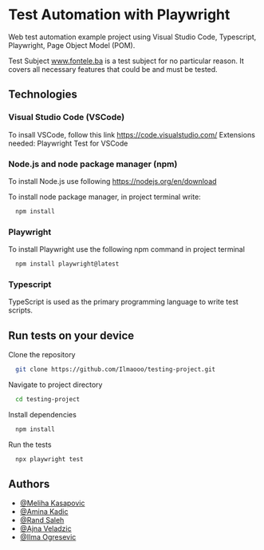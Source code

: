 

# Test Automation with Playwright

Web test automation example project using Visual Studio Code, Typescript, Playwright, Page Object Model (POM).

Test Subject www.fontele.ba is a test subject for no particular reason. It covers all necessary features that could be and must be tested.


## Technologies

### Visual Studio Code (VSCode)

To insall VSCode, follow this link https://code.visualstudio.com/
Extensions needed: Playwright Test for VSCode
### Node.js and node package manager (npm)

To install Node.js use following https://nodejs.org/en/download

To install node package manager, in project terminal write:

```bash
  npm install 
```

### Playwright 
To install Playwright use the following npm command in project terminal

```bash
  npm install playwright@latest
```

### Typescript

TypeScript is used as the primary programming language to write test scripts.


## Run tests on your device
Clone the repository
```bash
  git clone https://github.com/Ilmaooo/testing-project.git
```
Navigate to project directory

```bash
  cd testing-project
```
Install dependencies
```bash
  npm install
```
Run the tests
```bash
  npx playwright test
```





## Authors

- [@Meliha Kasapovic](https://github.com/meliha01)
- [@Amina Kadic](https://github.com/Kadiiiix)
- [@Rand Saleh](https://github.com/2003-r)
- [@Ajna Veladzic](https://github.com/AjnaVeladzic)
- [@Ilma Ogresevic](https://github.com/Ilmaooo)

